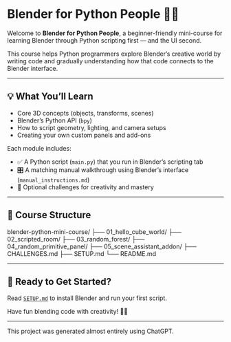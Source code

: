 # Blender for Python People 🐍🎨

Welcome to **Blender for Python People**, a beginner-friendly mini-course for learning Blender through Python scripting first — and the UI second.

This course helps Python programmers explore Blender’s creative world by writing code and gradually understanding how that code connects to the Blender interface.

---

## 💡 What You’ll Learn

- Core 3D concepts (objects, transforms, scenes)
- Blender’s Python API (`bpy`)
- How to script geometry, lighting, and camera setups
- Creating your own custom panels and add-ons

Each module includes:
- ✅ A Python script (`main.py`) that you run in Blender’s scripting tab
- 🎛️ A matching manual walkthrough using Blender’s interface (`manual_instructions.md`)
- 🚀 Optional challenges for creativity and mastery

---

## 📁 Course Structure

blender-python-mini-course/ 
├── 01_hello_cube_world/ 
├── 02_scripted_room/ 
├── 03_random_forest/ 
├── 04_random_primitive_panel/ 
├── 05_scene_assistant_addon/ 
├── CHALLENGES.md 
├── SETUP.md 
└── README.md


---

## 🚀 Ready to Get Started?

Read [`SETUP.md`](SETUP.md) to install Blender and run your first script.

Have fun blending code with creativity! 🎨🧠

---

This project was generated almost entirely using ChatGPT.

